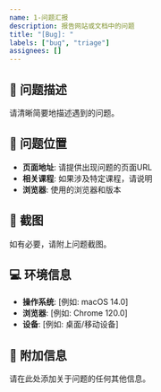 ```yaml
---
name: 1-问题汇报
description: 报告网站或文档中的问题
title: "[Bug]: "
labels: ["bug", "triage"]
assignees: []
---
```


## 🐛 问题描述
请清晰简要地描述遇到的问题。

## 📍 问题位置
- **页面地址**: 请提供出现问题的页面URL
- **相关课程**: 如果涉及特定课程，请说明
- **浏览器**: 使用的浏览器和版本

## 📸 截图
如有必要，请附上问题截图。

## 💻 环境信息
- **操作系统**: [例如: macOS 14.0]
- **浏览器**: [例如: Chrome 120.0]
- **设备**: [例如: 桌面/移动设备]


## 📝 附加信息
请在此处添加关于问题的任何其他信息。